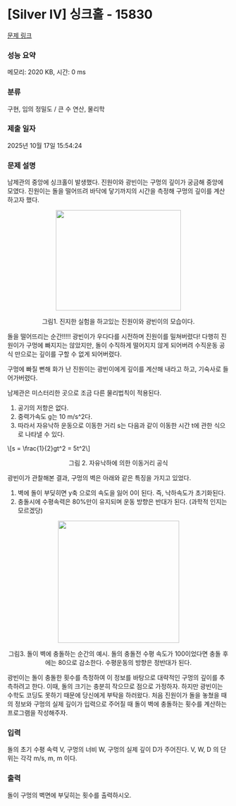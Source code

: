 # [Silver IV] 싱크홀 - 15830 

[문제 링크](https://www.acmicpc.net/problem/15830) 

### 성능 요약

메모리: 2020 KB, 시간: 0 ms

### 분류

구현, 임의 정밀도 / 큰 수 연산, 물리학

### 제출 일자

2025년 10월 17일 15:54:24

### 문제 설명

<p>남제관의 중앙에 싱크홀이 발생했다. 진원이와 광빈이는 구멍의 깊이가 궁금해 중앙에 모였다. 진원이는 돌을 떨어뜨려 바닥에 닿기까지의 시간을 측정해 구멍의 깊이를 계산하고자 했다.</p>

<p style="text-align: center;"><img alt="" src="" style="width: 284px; height: 228px;"></p>

<p style="text-align: center;">그림1. 진지한 실험을 하고있는 진원이와 광빈이의 모습이다.</p>

<p>돌을 떨어뜨리는 순간!!!!! 광빈이가 우다다를 시전하며 진원이를 밀쳐버렸다! 다행히 진원이가 구멍에 빠지지는 않았지만, 돌이 수직하게 떨어지지 않게 되어버려 수직운동 공식 만으로는 깊이를 구할 수 없게 되어버렸다.</p>

<p>구멍에 빠질 뻔해 화가 난 진원이는 광빈이에게 깊이를 계산해 내라고 하고, 기숙사로 들어가버렸다.</p>

<p>남제관은 미스터리한 곳으로 조금 다른 물리법칙이 적용된다.</p>

<ol>
	<li>공기의 저항은 없다.</li>
	<li>중력가속도 g는 10 m/s^2다.</li>
	<li>따라서 자유낙하 운동으로 이동한 거리 s는 다음과 같이 이동한 시간 t에 관한 식으로 나타낼 수 있다.</li>
</ol>

<p>\[s = \frac{1}{2}gt^2 = 5t^2\]</p>

<p style="text-align: center;">그림 2. 자유낙하에 의한 이동거리 공식</p>

<p>광빈이가 관찰해본 결과, 구멍의 벽은 아래와 같은 특징을 가지고 있었다.</p>

<ol>
	<li>벽에 돌이 부딪히면 y축 으로의 속도을 잃어 0이 된다. 즉, 낙하속도가 초기화된다.</li>
	<li>충돌시에 수평속력은 80%만이 유지되며 운동 방향은 반대가 된다. (과학적 인지는 모르겠당)</li>
</ol>

<p style="text-align: center;"><img alt="" src="" style="width: 275px; height: 277px;"></p>

<p style="text-align: center;">그림3. 돌이 벽에 충돌하는 순간의 예시. 돌의 충돌전 수평 속도가 100이었다면 충돌 후에는 80으로 감소한다. 수평운동의 방향은 정반대가 된다.</p>

<p>광빈이는 돌이 충돌한 횟수를 측정하여 이 정보를 바탕으로 대략적인 구멍의 깊이를 추측하려고 한다. 이때, 돌의 크기는 충분히 작으므로 점으로 가정하자. 하지만 광빈이는 수학도 코딩도 못하기 때문에 당신에게 부탁을 하러왔다. 처음 진원이가 돌을 놓쳤을 때의 정보와 구멍의 실제 깊이가 입력으로 주어질 때 돌이 벽에 충돌하는 횟수를 계산하는 프로그램을 작성해주자.</p>

### 입력 

 <p>돌의 초기 수평 속력 V, 구멍의 너비 W, 구멍의 실제 깊이 D가 주어진다. V, W, D 의 단위는 각각 m/s, m, m 이다.</p>

### 출력 

 <p>돌이 구멍의 벽면에 부딪히는 횟수를 출력하시오.</p>

